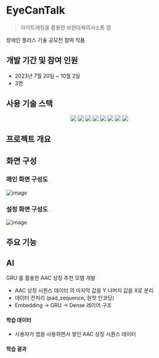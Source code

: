 # EyeCanTalk
> 아이트래킹을 활용한 보완대체의사소통 앱

장애인 플러스 기술 공모전 참여 작품

##  개발 기간 및 참여 인원

 - 2023년 7월 20일 ~ 10월 2일
 - 3명

## 사용 기술 스택

<div align=center>
   <img src="https://img.shields.io/badge/androidstudio-3DDC84?style=for-the-badge&logo=androidstudio&logoColor=white">
   <img src="https://img.shields.io/badge/java-007396?style=for-the-badge&logo=java&logoColor=white">
   <img src="https://img.shields.io/badge/python-3776AB?style=for-the-badge&logo=python&logoColor=white">
   <img src="https://img.shields.io/badge/jupyter-F37626?style=for-the-badge&logo=jupyter&logoColor=white">
   <img src="https://img.shields.io/badge/github-181717?style=for-the-badge&logo=github&logoColor=white">
   <img src="https://img.shields.io/badge/amazonaws-232F3E?style=for-the-badge&logo=amazonaws&logoColor=white">
   <img src="https://img.shields.io/badge/tensorflow-FF6F00?style=for-the-badge&logo=tensorflow&logoColor=white">
   <img src="https://img.shields.io/badge/flask-000000?style=for-the-badge&logo=flask&logoColor=white">
 
</div>

## 프로젝트 개요




## 화면 구성

### 메인 화면 구성도
![image](https://github.com/LifeLikeMine/EyeCanTalk/assets/114338420/bd13fba3-5ebe-4a5f-b2b2-83b1fcb90f18)

### 설정 화면 구성도
![image](https://github.com/LifeLikeMine/EyeCanTalk/assets/114338420/d08a94c3-3f20-4c49-b831-4a6583311b92)



## 주요 기능

## AI

GRU 를 활용한  AAC 상징 추천 모델 개발

- AAC 상징 시퀀스 데이터 의 마지막 값을 Y 나머지 값을 X로 분리
- 데이터 전처리 (pad_sequence, 원핫 인코딩)
- Embedding -> GRU -> Dense 레이어 구조

#### 학습 데이터

- 사용자가 앱을 사용하면서 쌓인 AAC 상징 시퀀스 데이터

#### 학습 결과




